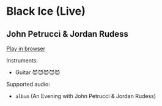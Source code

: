 # Black Ice \(Live\)

## John Petrucci & Jordan Rudess


[Play in browser](http://pages.cs.wisc.edu/~tolly/customs/john-petrucci-and-jordan-rudess/black-ice)

Instruments:

  * Guitar 😈😈😈😈😈

Supported audio:

  * `album` (An Evening with John Petrucci & Jordan Rudess)

